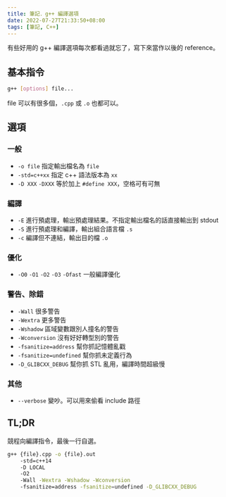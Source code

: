 ```yaml
---
title: 筆記．g++ 編譯選項
date: 2022-07-27T21:33:50+08:00
tags: [筆記, C++]
---
```


有些好用的 g++ 編譯選項每次都看過就忘了，寫下來當作以後的 reference。

## 基本指令

```bash
g++ [options] file...
```

file 可以有很多個，`.cpp` 或 `.o` 也都可以。

## 選項

### 一般

- `-o file`
  指定輸出檔名為 `file`
- `-std=c++xx`
  指定 c++ 語法版本為 `xx`
- `-D XXX` `-DXXX`
  等於加上 `#define XXX`，空格可有可無

### 編譯

- `-E`
  進行預處理，輸出預處理結果。不指定輸出檔名的話直接輸出到 stdout
- `-S`
  進行預處理和編譯，輸出組合語言檔 `.s`
- `-c`
  編譯但不連結，輸出目的檔 `.o`

### 優化

- `-O0` `-O1` `-O2` `-O3` `-Ofast`
  一般編譯優化

### 警告、除錯

- `-Wall`
  很多警告
- `-Wextra`
  更多警告
- `-Wshadow`
  區域變數跟別人撞名的警告
- `-Wconversion`
  沒有好好轉型別的警告
- `-fsanitize=address`
  幫你抓記憶體亂戳
- `-fsanitize=undefined`
  幫你抓未定義行為
- `-D_GLIBCXX_DEBUG`
  幫你抓 STL 亂用，編譯時間超級慢

### 其他

- `--verbose`
  變吵。可以用來偷看 include 路徑

## TL;DR

競程向編譯指令，最後一行自選。

```bash
g++ {file}.cpp -o {file}.out
    -std=c++14
    -D LOCAL
    -O2
    -Wall -Wextra -Wshadow -Wconversion
    -fsanitize=address -fsanitize=undefined -D_GLIBCXX_DEBUG
```

